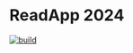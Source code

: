 # ReadApp 2024

[![build](https://github.com/ans-exe/readapp/actions/workflows/algo2.build.yml/badge.svg?branch=main)](https://github.com/ans-exe/readapp/actions/workflows/algo2.build.yml)

